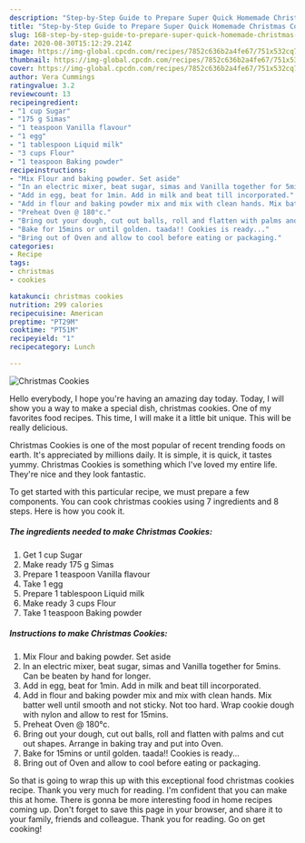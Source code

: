```yaml
---
description: "Step-by-Step Guide to Prepare Super Quick Homemade Christmas Cookies"
title: "Step-by-Step Guide to Prepare Super Quick Homemade Christmas Cookies"
slug: 168-step-by-step-guide-to-prepare-super-quick-homemade-christmas-cookies
date: 2020-08-30T15:12:29.214Z
image: https://img-global.cpcdn.com/recipes/7852c636b2a4fe67/751x532cq70/christmas-cookies-recipe-main-photo.jpg
thumbnail: https://img-global.cpcdn.com/recipes/7852c636b2a4fe67/751x532cq70/christmas-cookies-recipe-main-photo.jpg
cover: https://img-global.cpcdn.com/recipes/7852c636b2a4fe67/751x532cq70/christmas-cookies-recipe-main-photo.jpg
author: Vera Cummings
ratingvalue: 3.2
reviewcount: 13
recipeingredient:
- "1 cup Sugar"
- "175 g Simas"
- "1 teaspoon Vanilla flavour"
- "1 egg"
- "1 tablespoon Liquid milk"
- "3 cups Flour"
- "1 teaspoon Baking powder"
recipeinstructions:
- "Mix Flour and baking powder. Set aside"
- "In an electric mixer, beat sugar, simas and Vanilla together for 5mins. Can be beaten by hand for longer."
- "Add in egg, beat for 1min. Add in milk and beat till incorporated."
- "Add in flour and baking powder mix and mix with clean hands. Mix batter well until smooth and not sticky. Not too hard. Wrap cookie dough with nylon and allow to rest for 15mins."
- "Preheat Oven @ 180°c."
- "Bring out your dough, cut out balls, roll and flatten with palms and cut out shapes. Arrange in baking tray and put into Oven."
- "Bake for 15mins or until golden. taada!! Cookies is ready..."
- "Bring out of Oven and allow to cool before eating or packaging."
categories:
- Recipe
tags:
- christmas
- cookies

katakunci: christmas cookies 
nutrition: 299 calories
recipecuisine: American
preptime: "PT29M"
cooktime: "PT51M"
recipeyield: "1"
recipecategory: Lunch

---
```



![Christmas Cookies](https://img-global.cpcdn.com/recipes/7852c636b2a4fe67/751x532cq70/christmas-cookies-recipe-main-photo.jpg)

Hello everybody, I hope you're having an amazing day today. Today, I will show you a way to make a special dish, christmas cookies. One of my favorites food recipes. This time, I will make it a little bit unique. This will be really delicious.



Christmas Cookies is one of the most popular of recent trending foods on earth. It's appreciated by millions daily. It is simple, it is quick, it tastes yummy. Christmas Cookies is something which I've loved my entire life. They're nice and they look fantastic.


To get started with this particular recipe, we must prepare a few components. You can cook christmas cookies using 7 ingredients and 8 steps. Here is how you cook it.

<!--inarticleads1-->

##### The ingredients needed to make Christmas Cookies:

1. Get 1 cup Sugar
1. Make ready 175 g Simas
1. Prepare 1 teaspoon Vanilla flavour
1. Take 1 egg
1. Prepare 1 tablespoon Liquid milk
1. Make ready 3 cups Flour
1. Take 1 teaspoon Baking powder




<!--inarticleads2-->

##### Instructions to make Christmas Cookies:

1. Mix Flour and baking powder. Set aside
1. In an electric mixer, beat sugar, simas and Vanilla together for 5mins. Can be beaten by hand for longer.
1. Add in egg, beat for 1min. Add in milk and beat till incorporated.
1. Add in flour and baking powder mix and mix with clean hands. Mix batter well until smooth and not sticky. Not too hard. Wrap cookie dough with nylon and allow to rest for 15mins.
1. Preheat Oven @ 180°c.
1. Bring out your dough, cut out balls, roll and flatten with palms and cut out shapes. Arrange in baking tray and put into Oven.
1. Bake for 15mins or until golden. taada!! Cookies is ready...
1. Bring out of Oven and allow to cool before eating or packaging.




So that is going to wrap this up with this exceptional food christmas cookies recipe. Thank you very much for reading. I'm confident that you can make this at home. There is gonna be more interesting food in home recipes coming up. Don't forget to save this page in your browser, and share it to your family, friends and colleague. Thank you for reading. Go on get cooking!
